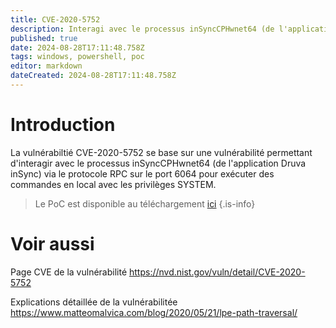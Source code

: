 ```yaml
---
title: CVE-2020-5752
description: Interagi avec le processus inSyncCPHwnet64 (de l'application Druva inSync) via le protocole RPC sur le port 6064 pour exécuter des commandes en local avec les privilèges SYSTEM.
published: true
date: 2024-08-28T17:11:48.758Z
tags: windows, powershell, poc
editor: markdown
dateCreated: 2024-08-28T17:11:48.758Z
---
```


# Introduction

La vulnérabiltié CVE-2020-5752 se base sur une vulnérabilité permettant d'interagir avec le processus inSyncCPHwnet64 (de l'application Druva inSync) via le protocole RPC sur le port 6064 pour exécuter des commandes en local avec les privilèges SYSTEM.

> Le PoC est disponible au téléchargement [ici](https://www.exploit-db.com/exploits/49211)
> {.is-info}

# Voir aussi

Page CVE de la vulnérabilité
https://nvd.nist.gov/vuln/detail/CVE-2020-5752

Explications détaillée de la vulnérabilitée
https://www.matteomalvica.com/blog/2020/05/21/lpe-path-traversal/
